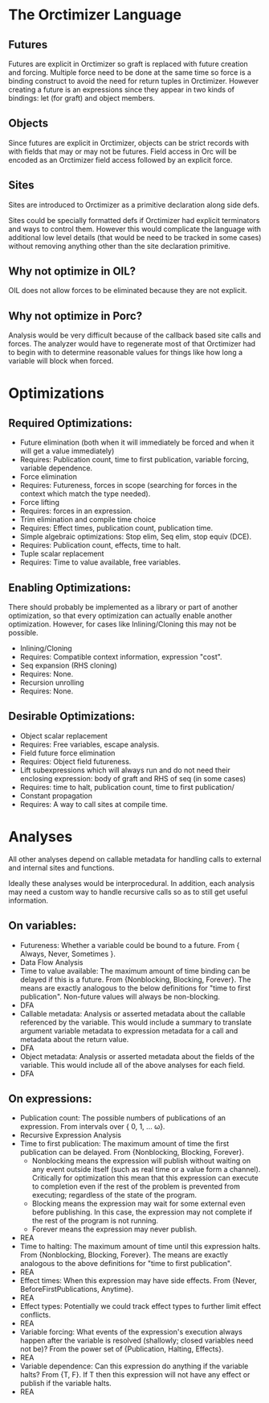 # The Orctimizer Language

## Futures

Futures are explicit in Orctimizer so graft is replaced with future creation and forcing.
Multiple force need to be done at the same time so force is a binding construct to avoid the need for return tuples in Orctimizer.
However creating a future is an expressions since they appear in two kinds of bindings: let (for graft) and object members.

## Objects

Since futures are explicit in Orctimizer, objects can be strict records with with fields that may or may not be futures. 
Field access in Orc will be encoded as an Orctimizer field access followed by an explicit force.

## Sites

Sites are introduced to Orctimizer as a primitive declaration along side defs.

Sites could be specially formatted defs if Orctimizer had explicit terminators and ways to control them. However this would complicate the language with additional low level details (that would be need to be tracked in some cases) without removing anything other than the site declaration primitive.

## Why not optimize in OIL?

OIL does not allow forces to be eliminated because they are not explicit.

## Why not optimize in Porc?

Analysis would be very difficult because of the callback based site calls and forces. 
The analyzer would have to regenerate most of that Orctimizer had to begin with to determine reasonable values for things like how long a variable will block when forced.


# Optimizations

## Required Optimizations:

* Future elimination (both when it will immediately be forced and when it will get a value immediately)
 * Requires: Publication count, time to first publication, variable forcing, variable dependence.
* Force elimination
 * Requires: Futureness, forces in scope (searching for forces in the context which match the type needed).
* Force lifting
 * Requires: forces in an expression.
* Trim elimination and compile time choice
 * Requires: Effect times, publication count, publication time.
* Simple algebraic optimizations: Stop elim, Seq elim, stop equiv (DCE).
 * Requires: Publication count, effects, time to halt.
* Tuple scalar replacement
 * Requires: Time to value available, free variables.

## Enabling Optimizations:

There should probably be implemented as a library or part of another optimization, so that every optimization can actually enable another optimization. However, for cases like Inlining/Cloning this may not be possible.

* Inlining/Cloning
 * Requires: Compatible context information, expression "cost".
* Seq expansion (RHS cloning)
 * Requires: None.
* Recursion unrolling
 * Requires: None.

## Desirable Optimizations:

* Object scalar replacement
 * Requires: Free variables, escape analysis.
* Field future force elimination
 * Requires: Object field futureness.
* Lift subexpressions which will always run and do not need their enclosing expression: body of graft and RHS of seq (in some cases)
 * Requires: time to halt, publication count, time to first publication/
* Constant propagation
 * Requires: A way to call sites at compile time.


# Analyses

All other analyses depend on callable metadata for handling calls to external and internal sites and functions.

Ideally these analyses would be interprocedural. In addition, each analysis may need a custom way to handle recursive calls so as to still get useful information.

## On variables:

* Futureness: Whether a variable could be bound to a future. From { Always, Never, Sometimes }.
 * Data Flow Analysis
* Time to value available: The maximum amount of time binding can be delayed if this is a future. From {Nonblocking, Blocking, Forever}. The means are exactly analogous to the below definitions for "time to first publication". Non-future values will always be non-blocking.
 * DFA
* Callable metadata: Analysis or asserted metadata about the callable referenced by the variable. This would include a summary to translate argument variable metadata to expression metadata for a call and metadata about the return value.
 * DFA
* Object metadata: Analysis or asserted metadata about the fields of the variable. This would include all of the above analyses for each field.
 * DFA

## On expressions:

* Publication count: The possible numbers of publications of an expression. From intervals over { 0, 1, ... ω}.
 * Recursive Expression Analysis
* Time to first publication: The maximum amount of time the first publication can be delayed. From {Nonblocking, Blocking, Forever}.
  * Nonblocking means the expression will publish without waiting on any event outside itself (such as real time or a value form a channel). Critically for optimization this mean that this expression can execute to completion even if the rest of the problem is prevented from executing; regardless of the state of the program.
  * Blocking means the expression may wait for some external even before publishing. In this case, the expression may not complete if the rest of the program is not running.
  * Forever means the expression may never publish.
 * REA
* Time to halting: The maximum amount of time until this expression halts. From {Nonblocking, Blocking, Forever}. The means are exactly analogous to the above definitions for "time to first publication".
 * REA
* Effect times: When this expression may have side effects. From {Never, BeforeFirstPublications, Anytime}.
 * REA
* Effect types: Potentially we could track effect types to further limit effect conflicts.
 * REA
* Variable forcing: What events of the expression's execution always happen after the variable is resolved (shallowly; closed variables need not be)? From the power set of {Publication, Halting, Effects}.
 * REA
* Variable dependence: Can this expression do anything if the variable halts? From {T, F}. If T then this expression will not have any effect or publish if the variable halts.
 * REA

